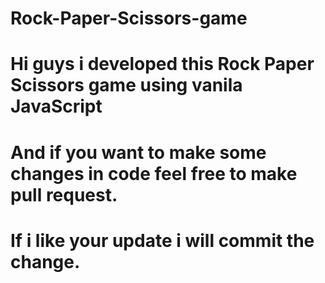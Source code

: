 # Rock-Paper-Scissors-game
# Hi guys i developed this Rock Paper Scissors game using vanila JavaScript 
# And if you want to make some changes in code feel free to make pull request.
# If i like your update i will commit the change.
